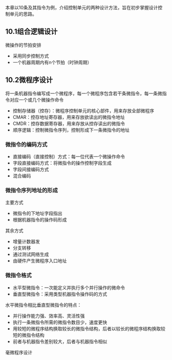 本章以10条及其指令为例，介绍控制单元的两种设计方法，旨在初步掌握设计控制单元的思路。

## 10.1组合逻辑设计

微操作的节拍安排
- 采用同步控制方式
- 一个机器周期内有n个节拍（时钟周期）


## 10.2微程序设计

将一条机器指令编写成一个微程序，每一个微程序包含若干条微指令，每一条微指令对应一个或几个微操作命令

- 控制存储器（控存）：微程序控制单元的核心部件，用来存放全部微程序
- CMAR：控存地址寄存器，用来存放欲读出的微指令地址 
- CMDR：控存数据寄存器，用来存放从控存读出的微指令
- 顺序逻辑：控制微指令序列，控制形成下一条微指令的地址


### 微指令的编码方式
- 直接编码（直接控制）方式：每一位代表一个微操作命令
- 字段直接编码方式：将微指令的操作控制字段生成
- 字段间接编码方式
- 混合编码

### 微指令序列地址的形成
主要方式
- 微指令的下地址字段指出
- 根据机器指令的操作码形成

其余方式
- 增量计数器发
- 分支转移
- 通过测试网络生成
- 由硬件产生微程序入口地址



### 微指令格式
- 水平型微指令：一次能定义并执行多个并行操作的微命令
- 垂直型微指令：采用类型机器指令操作码的方式

水平微指令相比垂直型微指令的特点：
- 并行操作能力强、效率高、灵活性强
- 执行一条微指令所需的微指令数目少，速度更快
- 用较短的微程序结构换取较长的微指令结构，后者以较长的微程序结构换取较短的微指令结构
- 前者与机器指令差别较大，后者与机器指令相似


毫微程序设计




